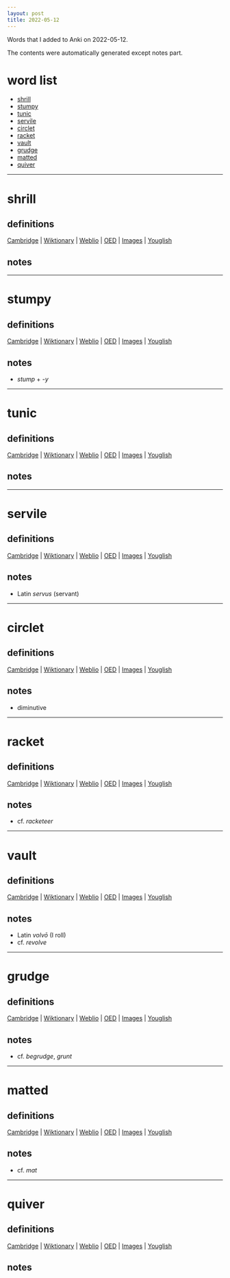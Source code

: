 ```yaml
---
layout: post
title: 2022-05-12
---
```


Words that I added to Anki on 2022-05-12.

The contents were automatically generated except notes part.
# word list
- [shrill](#shrill)
- [stumpy](#stumpy)
- [tunic](#tunic)
- [servile](#servile)
- [circlet](#circlet)
- [racket](#racket)
- [vault](#vault)
- [grudge](#grudge)
- [matted](#matted)
- [quiver](#quiver)

---

# shrill
## definitions
[Cambridge](https://dictionary.cambridge.org/us/dictionary/english/shrill)
|
[Wiktionary](https://en.wiktionary.org/wiki/shrill#English)
|
[Weblio](https://ejje.weblio.jp/content_find?query=shrill&searchType=exact)
|
[OED](https://www.oed.com/search?q=shrill)
|
[Images](https://www.google.com/search?tbm=isch&q=shrill)
|
[Youglish](https://youglish.com/pronounce/shrill/english/us)

## notes

---

# stumpy
## definitions
[Cambridge](https://dictionary.cambridge.org/us/dictionary/english/stumpy)
|
[Wiktionary](https://en.wiktionary.org/wiki/stumpy#English)
|
[Weblio](https://ejje.weblio.jp/content_find?query=stumpy&searchType=exact)
|
[OED](https://www.oed.com/search?q=stumpy)
|
[Images](https://www.google.com/search?tbm=isch&q=stumpy)
|
[Youglish](https://youglish.com/pronounce/stumpy/english/us)

## notes
- *stump* + *-y*

---

# tunic
## definitions
[Cambridge](https://dictionary.cambridge.org/us/dictionary/english/tunic)
|
[Wiktionary](https://en.wiktionary.org/wiki/tunic#English)
|
[Weblio](https://ejje.weblio.jp/content_find?query=tunic&searchType=exact)
|
[OED](https://www.oed.com/search?q=tunic)
|
[Images](https://www.google.com/search?tbm=isch&q=tunic)
|
[Youglish](https://youglish.com/pronounce/tunic/english/us)

## notes

---

# servile
## definitions
[Cambridge](https://dictionary.cambridge.org/us/dictionary/english/servile)
|
[Wiktionary](https://en.wiktionary.org/wiki/servile#English)
|
[Weblio](https://ejje.weblio.jp/content_find?query=servile&searchType=exact)
|
[OED](https://www.oed.com/search?q=servile)
|
[Images](https://www.google.com/search?tbm=isch&q=servile)
|
[Youglish](https://youglish.com/pronounce/servile/english/us)

## notes
- Latin *servus* (servant)

---

# circlet
## definitions
[Cambridge](https://dictionary.cambridge.org/us/dictionary/english/circlet)
|
[Wiktionary](https://en.wiktionary.org/wiki/circlet#English)
|
[Weblio](https://ejje.weblio.jp/content_find?query=circlet&searchType=exact)
|
[OED](https://www.oed.com/search?q=circlet)
|
[Images](https://www.google.com/search?tbm=isch&q=circlet)
|
[Youglish](https://youglish.com/pronounce/circlet/english/us)

## notes
- diminutive

---

# racket
## definitions
[Cambridge](https://dictionary.cambridge.org/us/dictionary/english/racket)
|
[Wiktionary](https://en.wiktionary.org/wiki/racket#English)
|
[Weblio](https://ejje.weblio.jp/content_find?query=racket&searchType=exact)
|
[OED](https://www.oed.com/search?q=racket)
|
[Images](https://www.google.com/search?tbm=isch&q=racket)
|
[Youglish](https://youglish.com/pronounce/racket/english/us)

## notes
- cf. *racketeer*

---

# vault
## definitions
[Cambridge](https://dictionary.cambridge.org/us/dictionary/english/vault)
|
[Wiktionary](https://en.wiktionary.org/wiki/vault#English)
|
[Weblio](https://ejje.weblio.jp/content_find?query=vault&searchType=exact)
|
[OED](https://www.oed.com/search?q=vault)
|
[Images](https://www.google.com/search?tbm=isch&q=vault)
|
[Youglish](https://youglish.com/pronounce/vault/english/us)

## notes
- Latin *volvō* (I roll)
- cf. *revolve*

---

# grudge
## definitions
[Cambridge](https://dictionary.cambridge.org/us/dictionary/english/grudge)
|
[Wiktionary](https://en.wiktionary.org/wiki/grudge#English)
|
[Weblio](https://ejje.weblio.jp/content_find?query=grudge&searchType=exact)
|
[OED](https://www.oed.com/search?q=grudge)
|
[Images](https://www.google.com/search?tbm=isch&q=grudge)
|
[Youglish](https://youglish.com/pronounce/grudge/english/us)

## notes
- cf. *begrudge*, *grunt*

---

# matted
## definitions
[Cambridge](https://dictionary.cambridge.org/us/dictionary/english/matted)
|
[Wiktionary](https://en.wiktionary.org/wiki/matted#English)
|
[Weblio](https://ejje.weblio.jp/content_find?query=matted&searchType=exact)
|
[OED](https://www.oed.com/search?q=matted)
|
[Images](https://www.google.com/search?tbm=isch&q=matted)
|
[Youglish](https://youglish.com/pronounce/matted/english/us)

## notes
- cf. *mat*

---

# quiver
## definitions
[Cambridge](https://dictionary.cambridge.org/us/dictionary/english/quiver)
|
[Wiktionary](https://en.wiktionary.org/wiki/quiver#English)
|
[Weblio](https://ejje.weblio.jp/content_find?query=quiver&searchType=exact)
|
[OED](https://www.oed.com/search?q=quiver)
|
[Images](https://www.google.com/search?tbm=isch&q=quiver)
|
[Youglish](https://youglish.com/pronounce/quiver/english/us)

## notes

